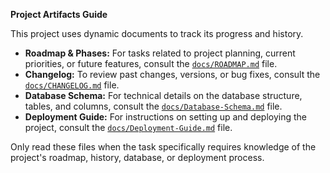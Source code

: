 **Project Artifacts Guide**

This project uses dynamic documents to track its progress and history.

- **Roadmap & Phases:** For tasks related to project planning, current priorities, or future features, consult the [`docs/ROADMAP.md`](docs/ROADMAP.md) file.
- **Changelog:** To review past changes, versions, or bug fixes, consult the [`docs/CHANGELOG.md`](docs/CHANGELOG.md) file.
- **Database Schema:** For technical details on the database structure, tables, and columns, consult the [`docs/Database-Schema.md`](docs/Database-Schema.md) file.
- **Deployment Guide:** For instructions on setting up and deploying the project, consult the [`docs/Deployment-Guide.md`](docs/Deployment-Guide.md) file.

Only read these files when the task specifically requires knowledge of the project's roadmap, history, database, or deployment process.

